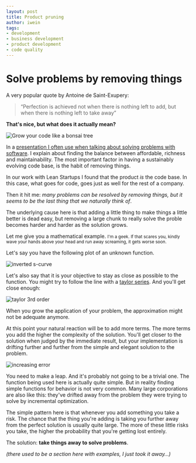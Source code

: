 ```yaml
---
layout: post
title: Product pruning
author: iwein
tags:
- development
- business development
- product development
- code quality
---
```


Solve problems by removing things
=============================

A very popular quote by Antoine de Saint-Exupery:

> “Perfection is achieved not when there is nothing left to add, but when there is nothing left to take away”

**That's nice, but what does it actually mean?**

![Grow your code like a bonsai tree](http://farm4.staticflickr.com/3620/3331458839_06190b8422_z.jpg?zz=1)

In a [presentation I often use when talking about solving problems with software](http://www.slideshare.net/slideshow/embed_code/12860990). I explain about finding the
balance
between affordable, richness and maintainability. The most important factor in having a
sustainably evolving code base, is the habit of removing things.

In our work with Lean Startups I found that the product *is* the code base. In this case, what goes for code,
goes just as well for the rest of a company.

Then it hit me: *many problems can be resolved by removing things, but it seems to be the last thing that we
naturally think of*.

The underlying cause here is that adding a little thing to make things a little better is dead easy,
but removing a large chunk to really solve the proble becomes harder and harder as the solution grows.

Let me give you a mathematical example. <small>I'm a geek. If that scares you, kindly wave your hands above your
head and run away screaming, it gets worse soon.</small>

Let's say you have the following plot of an unknown function.

![inverted s-curve](http://www.wolframalpha.com/share/img?i=d41d8cd98f00b204e9800998ecf8427egcvjbgdrni&f=HBQTQYZYGY4TOM3EMI3WENDEGMYDCM3GHA3DSZDEGE2WIMJRGMYQaaaa)

Let's also say that it is your objective to stay as close as possible to the function. You might try to follow the
line with a [taylor series](http://mathworld.wolfram.com/TaylorSeries.html). And you'll get close enough:

![taylor 3rd order](http://www.wolframalpha.com/share/img?i=d41d8cd98f00b204e9800998ecf8427ee1h5eqfm9v&f=HBQTQYZYGY4TMM3EMI3WENJVGQYDCM3GHA3DSYLGGEYTCMJQMRSAaaaa)

When you grow the application of your problem, the approximation might not be adequate anymore.

At this point your natural reaction will be to add more terms. The more terms you add the higher the complexity of
 the solution. You'll get closer to the solution when judged by the immediate result,
 but your implementation is drifting further and further from the simple and elegant solution to the problem.

![increasing error](http://www.wolframalpha.com/share/img?i=d41d8cd98f00b204e9800998ecf8427e5lu1u1nifi&f=HBQTQYZYGY4TQM3EMI3WENBWGUYDCM3GHA3GGNBSMNSWEMJQGM4Qaaaa)

You need to make a leap. And it's probably not going to be a trivial one. The function being used here is
actually quite simple. But in reality finding simple functions for behavior is not very common. Many large
corporations are also like this:
they've drifted away from the problem they were trying to solve by incremental optimization.

The simple pattern here is that whenever you add something you take a risk. The chance that the thing you're adding is
taking you further away from the perfect solution is usually quite large. The more of these little risks you take,
the higher the probability that you're getting lost entirely.

The solution: **take things away to solve problems**.

*(there used to be a section here with examples, I just took it away…)*